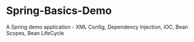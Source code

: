 # Spring-Basics-Demo

A Spring demo application - XML Config, Dependency Injection, IOC, Bean Scopes, Bean LifeCycle
